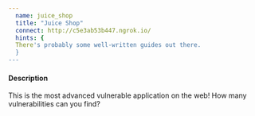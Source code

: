 ```yaml
---
  name: juice_shop
  title: "Juice Shop"
  connect: http://c5e3ab53b447.ngrok.io/
  hints: {
  There's probably some well-written guides out there.
  }
---
```

<h4>Description</h4>
<p>This is the most advanced vulnerable application on the web! How many vulnerabilities can you find?</p>
